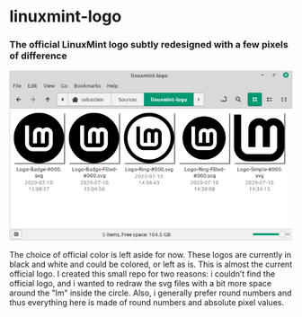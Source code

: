 # linuxmint-logo
### The official LinuxMint logo subtly redesigned with a few pixels of difference
![Preview of logo variations](https://github.com/SebastJava/linuxmint-logo/blob/master/linuxmint-logo-prv.png)

The choice of official color is left aside for now. These logos are currently in black and white and could be colored, or left as is. This is almost the current official logo. I created this small repo for two reasons: i couldn’t find the official logo, and i wanted to redraw the svg files with a bit more space around the "lm" inside the circle. Also, i generally prefer round numbers and thus everything here is made of round numbers and absolute pixel values.

